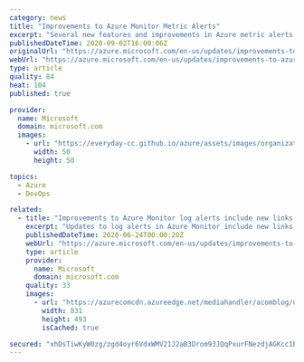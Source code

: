 ```yaml
---
category: news
title: "Improvements to Azure Monitor Metric Alerts"
excerpt: "Several new features and improvements in Azure metric alerts are now available."
publishedDateTime: 2020-09-02T16:00:06Z
originalUrl: "https://azure.microsoft.com/en-us/updates/improvements-to-azure-monitor-metric-alerts/"
webUrl: "https://azure.microsoft.com/en-us/updates/improvements-to-azure-monitor-metric-alerts/"
type: article
quality: 84
heat: 104
published: true

provider:
  name: Microsoft
  domain: microsoft.com
  images:
    - url: "https://everyday-cc.github.io/azure/assets/images/organizations/microsoft.com-50x50.jpg"
      width: 50
      height: 50

topics:
  - Azure
  - DevOps

related:
  - title: "Improvements to Azure Monitor log alerts include new links and added dimensions"
    excerpt: "Updates to log alerts in Azure Monitor include new links to the Log Analytics API and links filtered by dimensions. Dimensions are also now included in the payload of most action types."
    publishedDateTime: 2020-06-24T00:00:20Z
    webUrl: "https://azure.microsoft.com/en-us/updates/improvements-to-azure-monitor-log-alerts-include-new-links-and-added-dimensions/"
    type: article
    provider:
      name: Microsoft
      domain: microsoft.com
    quality: 33
    images:
      - url: "https://azurecomcdn.azureedge.net/mediahandler/acomblog/updates/UpdatesV2/blog/f579e4c6-034d-434b-9950-26bcd199daed.png"
        width: 831
        height: 493
        isCached: true

secured: "xhDsTiwKyW0zg/zgd4oyr6VdxWMV21J2aB3Drom93JQqPxurFNezdjAGKcc1bQwXqu50Z3VAh9Xkc0gcKVx7R6CuK7IzkgZumbU5UzM6vEfMznNjFyEO2ss4uYsB+2rYdrUaUIa9pvJn3joU+wD5gNR6DkYDBpA6T6G/4zvSx7VziJy7pXqlvtUiX2mTnti/5xpEzK5eDTB1J990nNskLpG/WTtSAONDM7Qb87fmkfXanLSNVJKpV55/BhwIxgxgx272zG/jT9ng0tFhEq52rqujY/ECv4EsPyCEWy5sPhTtYqDfOTR+A/a/03jk9caaS6YGia2s4Xs6JlBRFJSzVBA9CmPZ5IobLxG/zKtMuPo=;SlLU/MUOjoOMhzFyTDJPbA=="
---
```


